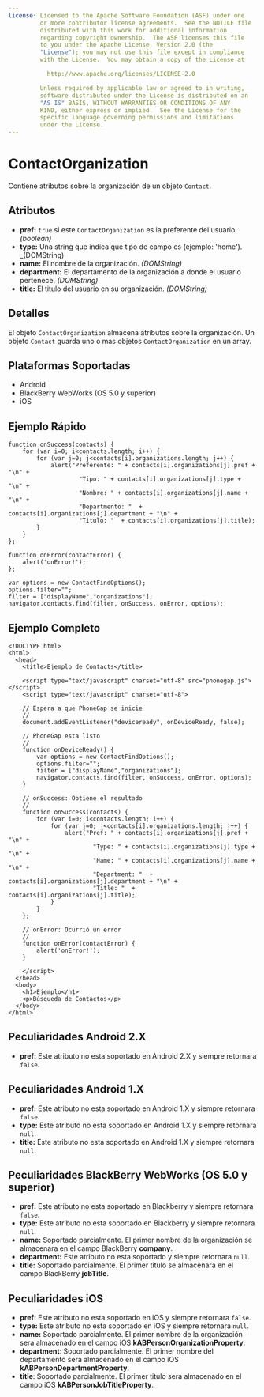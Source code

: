 ```yaml
---
license: Licensed to the Apache Software Foundation (ASF) under one
         or more contributor license agreements.  See the NOTICE file
         distributed with this work for additional information
         regarding copyright ownership.  The ASF licenses this file
         to you under the Apache License, Version 2.0 (the
         "License"); you may not use this file except in compliance
         with the License.  You may obtain a copy of the License at

           http://www.apache.org/licenses/LICENSE-2.0

         Unless required by applicable law or agreed to in writing,
         software distributed under the License is distributed on an
         "AS IS" BASIS, WITHOUT WARRANTIES OR CONDITIONS OF ANY
         KIND, either express or implied.  See the License for the
         specific language governing permissions and limitations
         under the License.
---
```


ContactOrganization
===================

Contiene atributos sobre la organización de un objeto `Contact`.

Atributos
---------
- __pref:__ `true` si este `ContactOrganization` es la preferente del usuario. _(boolean)_
- __type:__ Una string que indica que tipo de campo es (ejemplo: 'home'). _(DOMString)
- __name:__ El nombre de la organización. _(DOMString)_
- __department:__ El departamento de la organización a donde el usuario pertenece. _(DOMString)_
- __title:__ El titulo del usuario en su organización. _(DOMString)_

Detalles
--------

El objeto `ContactOrganization` almacena atributos sobre la organización. Un objeto `Contact` guarda uno o mas objetos `ContactOrganization` en un array. 

Plataformas Soportadas
----------------------

- Android
- BlackBerry WebWorks (OS 5.0 y superior)
- iOS

Ejemplo Rápido
-------------

    function onSuccess(contacts) {
		for (var i=0; i<contacts.length; i++) {
			for (var j=0; j<contacts[i].organizations.length; j++) {
				alert("Preferente: " + contacts[i].organizations[j].pref + "\n" +
						"Tipo: " + contacts[i].organizations[j].type + "\n" +
						"Nombre: " + contacts[i].organizations[j].name + "\n" + 
						"Departmento: "  + contacts[i].organizations[j].department + "\n" + 
						"Titulo: "  + contacts[i].organizations[j].title);
			}
		}
    };

    function onError(contactError) {
        alert('onError!');
    };

    var options = new ContactFindOptions();
	options.filter="";
	filter = ["displayName","organizations"];
    navigator.contacts.find(filter, onSuccess, onError, options);

Ejemplo Completo
----------------

    <!DOCTYPE html>
    <html>
      <head>
        <title>Ejemplo de Contacts</title>

        <script type="text/javascript" charset="utf-8" src="phonegap.js"></script>
        <script type="text/javascript" charset="utf-8">

        // Espera a que PhoneGap se inicie
        //
        document.addEventListener("deviceready", onDeviceReady, false);

        // PhoneGap esta listo
        //
        function onDeviceReady() {
			var options = new ContactFindOptions();
			options.filter="";
			filter = ["displayName","organizations"];
			navigator.contacts.find(filter, onSuccess, onError, options);
        }
    
        // onSuccess: Obtiene el resultado
        //
		function onSuccess(contacts) {
			for (var i=0; i<contacts.length; i++) {
				for (var j=0; j<contacts[i].organizations.length; j++) {
					alert("Pref: " + contacts[i].organizations[j].pref + "\n" +
							"Type: " + contacts[i].organizations[j].type + "\n" +
							"Name: " + contacts[i].organizations[j].name + "\n" + 
							"Department: "  + contacts[i].organizations[j].department + "\n" + 
							"Title: "  + contacts[i].organizations[j].title);
				}
			}
		};
    
        // onError: Ocurrió un error
        //
        function onError(contactError) {
            alert('onError!');
        }

        </script>
      </head>
      <body>
        <h1>Ejemplo</h1>
        <p>Búsqueda de Contactos</p>
      </body>
    </html>
	

Peculiaridades Android 2.X
--------------------------

- __pref:__ Este atributo no esta soportado en Android 2.X y siempre retornara `false`.

Peculiaridades Android 1.X
---------------------------

- __pref:__ Este atributo no esta soportado en Android 1.X y siempre retornara `false`.
- __type:__ Este atributo no esta soportado en Android 1.X y siempre retornara `null`.
- __title:__ Este atributo no esta soportado en Android 1.X y siempre retornara `null`. 

Peculiaridades BlackBerry WebWorks (OS 5.0 y superior)
-------------------------------------------------------
- __pref:__ Este atributo no esta soportado en Blackberry y siempre retornara `false`.
- __type:__ Este atributo no esta soportado en Blackberry y siempre retornara  `null`.
- __name:__ Soportado parcialmente. El primer nombre de la organización se almacenara en el campo BlackBerry __company__.
- __department:__ Este atributo no esta soportado y siempre retornara `null`.
- __title:__ Soportado parcialmente. El primer titulo se almacenara en el campo BlackBerry __jobTitle__.

Peculiaridades iOS
------------------
- __pref:__ Este atributo no esta soportado en iOS y siempre retornara `false`.
- __type:__ Este atributo no esta soportado en iOS y siempre retornara `null`.
- __name:__ Soportado parcialmente.  El primer nombre de la organización sera almacenado en el campo iOS __kABPersonOrganizationProperty__.
- __department__: Soportado parcialmente. El primer nombre del departamento sera almacenado en el campo iOS __kABPersonDepartmentProperty__.
- __title__: Soportado parcialmente. El primer titulo sera almacenado en el campo iOS __kABPersonJobTitleProperty__.


